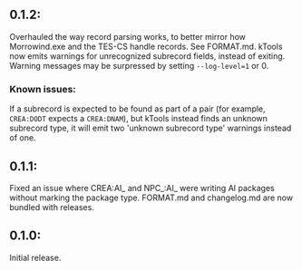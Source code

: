 ## 0.1.2:
Overhauled the way record parsing works, to better mirror how Morrowind.exe and the TES-CS handle records. See FORMAT.md.
kTools now emits warnings for unrecognized subrecord fields, instead of exiting. Warning messages may be surpressed by setting ``--log-level=1`` or 0.

### Known issues:
If a subrecord is expected to be found as part of a pair (for example, ``CREA:DODT`` expects a ``CREA:DNAM``), but kTools instead finds an unknown subrecord type, it will emit two 'unknown subrecord type' warnings instead of one.

## 0.1.1:
Fixed an issue where CREA:AI_ and NPC_:AI_ were writing AI packages without marking the package type.
FORMAT.md and changelog.md are now bundled with releases.

## 0.1.0:
Initial release.
